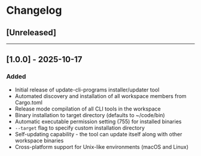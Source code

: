 # Changelog

## [Unreleased]

---

## [1.0.0] - 2025-10-17

### Added
- Initial release of update-cli-programs installer/updater tool
- Automated discovery and installation of all workspace members from Cargo.toml
- Release mode compilation of all CLI tools in the workspace
- Binary installation to target directory (defaults to ~/code/bin)
- Automatic executable permission setting (755) for installed binaries
- `--target` flag to specify custom installation directory
- Self-updating capability - the tool can update itself along with other workspace binaries
- Cross-platform support for Unix-like environments (macOS and Linux)
